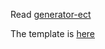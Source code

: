 Read [generator-ect](https://github.com/huei90/generator-ect)

The template is [here](https://github.com/huei90/generator-ect/tree/master/templates)
